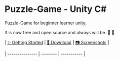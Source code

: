 # Puzzle-Game - Unity C#
 Puzzle-Game for beginner learner unity.
 
It is now free and open source and always will be. :clap: :tada:

| [:sparkles: Getting Started](#getting-started) | [:rocket: Download](#download) | [:camera: Screenshots](#screenshots) |  

| --------------- | -------- | ----------- |

<p align="center">
  <img src="" />
</p>
